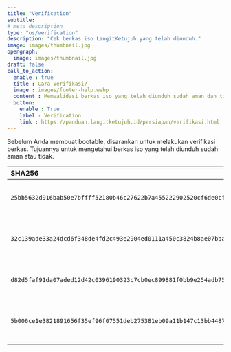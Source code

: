 ```yaml
---
title: "Verification"
subtitle:
# meta description
type: "os/verification"
description: "Cek berkas iso LangitKetujuh yang telah diunduh."
image: images/thumbnail.jpg
opengraph:
  image: images/thumbnail.jpg
draft: false
call_to_action:
  enable : true
  title : Cara Verifikasi?
  image : images/footer-help.webp
  content : Memvalidasi berkas iso yang telah diunduh sudah aman dan tidak.
  button:
    enable : True
    label : Verification
    link : https://panduan.langitketujuh.id/persiapan/verifikasi.html
---
```


Sebelum Anda membuat bootable, disarankan untuk melakukan verifikasi berkas. Tujuannya untuk mengetahui berkas iso yang telah diunduh sudah aman atau tidak.

| **SHA256** | **Nama Berkas**                               |
| :--------- | :-------------------------------------------- |
| `25bb5632d916bab50e7bffff52180b46c27622b7a455222902520cf6de0cf5f9`        | langitketujuh-home-x86_64-20220710.iso        |
| `32c139ade33a24dcd6f348de4fd2c493e2904ed0111a450c3824b8ae07bbae54`        | langitketujuh-home-x86_64-musl-20220710.iso   |
| `d82d5faf91da07aded12d42c0396190323c7cb0ec899881f0bb9e254adb7536b`        | langitketujuh-studio-x86_64-20220710.iso      |
| `5b006ce1e3821891656f35ef96f07551deb275381eb09a11b147c13bb4487d5e`        | langitketujuh-studio-x86_64-musl-20220710.iso |
